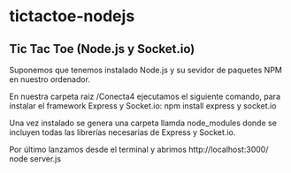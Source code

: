 tictactoe-nodejs
================

Tic Tac Toe (Node.js y Socket.io)
-----------------------------------

Suponemos que tenemos instalado Node.js y su sevidor de paquetes NPM en nuestro ordenador.

En nuestra carpeta raiz /Conecta4 ejecutamos el siguiente comando, para instalar el framework Express y Socket.io:
	npm install express y socket.io
	
Una vez instalado se genera una carpeta llamda node_modules donde se incluyen todas las librerías necesarias de Express y Socket.io.

Por último lanzamos desde el terminal y abrimos http://localhost:3000/
	node server.js
